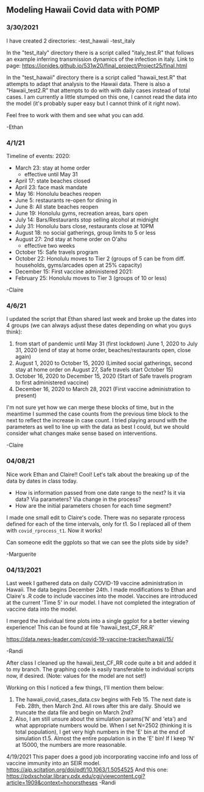 ## Modeling Hawaii Covid data with POMP

### 3/30/2021

I have created 2 directories:
	-test_hawaii
	-test_italy

In the "test_italy" directory there is a script called "italy_test.R" that follows an example inferring transmission dynamics of the infection in italy.
Link to page: https://ionides.github.io/531w20/final_project/Project25/final.html

In the "test_hawaii" directory there is a script called "hawaii_test.R" that attempts to adapt that analysis to the Hawaii data. There is also a "Hawaii_test2.R" that attempts to do with with daily cases instead of total cases. I am currently a little stumped on this one, I cannot read the data into the model (it's probably super easy but I cannot think of it right now).

Feel free to work with them and see what you can add.

-Ethan

###  4/1/21

Timeline of events:
2020:
- March 23: stay at home order
	- effective until May 31
- April 17: state beaches closed
- April 23: face mask mandate
- May 16: Honolulu beaches reopen
- June 5: restaurants re-open for dining in
- June 8: All state beaches reopen
- June 19: Honolulu gyms, recreation areas, bars open
- July 14: Bars/Restaurants stop selling alcohol at midnight
- July 31: Honolulu bars close, restaurants close at 10PM
- August 18: no social gatherings, group limits to 5 or less
- August 27: 2nd stay at home order on O'ahu
	- effective two weeks
- October 15: Safe travels program
- October 22: Honolulu moves to Tier 2 (groups of 5 can be from diff. households, gyms/arcades open at 25% capacity)
- December 15: First vaccine administered
2021:
- February 25: Honolulu moves to Tier 3 (groups of 10 or less)

-Claire

###  4/6/21

I updated the script that Ethan shared last week and broke up the dates into 4 groups (we can always adjust these dates depending on what you guys think):
1. from start of pandemic until May 31 (first lockdown)
June 1, 2020 to July 31, 2020 (end of stay at home order, beaches/restaurants open, close again)
2. August 1, 2020 to October 15, 2020 (Limited social gatherings, second stay at home order on August 27, Safe travels start October 15)
3. October 16, 2020 to December 15, 2020 (Start of Safe travels program to first administered vaccine)
4. December 16, 2020 to March 28, 2021 (First vaccine administration to present)

I'm not sure yet how we can merge these blocks of time, but in the meantime I summed the case counts from the previous time block to the next to reflect the increase in case count. I tried playing around with the parameters as well to line up with the data as best I could, but we should consider what changes make sense based on interventions.

-Claire

### 04/08/21

Nice work Ethan and Claire!! Cool!
Letʻs talk about the breaking up of the data by dates in class today.
 * How is information passed from one date range to the next? Is it via data? Via parameters? Via change in the process?
 * How are the initial parameters chosen for each time segment?

I made one small edit to Claireʻs code. There was no separate rprocess defined for each of the time intervals, only for t1. So I replaced all of them with `covid_rprocess_t1`. Now it works!

Can someone edit the ggplots so that we can see the plots side by side?

-Marguerite

### 04/13/2021

Last week I gathered data on daily COVID-19 vaccine administration in Hawaii. The data begins December 24th. I made modifications to Ethan and Claire's .R code to include vaccines into the model. Vaccines are introduced at the current 'Time 5' in our model. I have not completed the integration of vaccine data into the model. 

I merged the individual time plots into a single ggplot for a better viewing experience! This can be found at file 'hawaii_test_CF_RR.R'

https://data.news-leader.com/covid-19-vaccine-tracker/hawaii/15/

-Randi

After class I cleaned up the hawaii_test_CF_RR code quite a bit and added it to my branch. The graphing code is easily transferable to individual scripts now, if desired. (Note: values for the model are not set!) 

Working on this I noticed a few things, I'll mention them below:
1. The hawaii_covid_cases_data.csv begins with Feb 15. The next date is Feb. 28th, then March 2nd. All rows after this are daily. Should we truncate the data file and begin on March 2nd? 
2. Also, I am still unsure about the simulation params('N' and 'eta') and what appropriate numbers would be. When I set N=2502 (thinking it is total population), I get very high numbers in the 'E' bin at the end of simulation t1.5. Almost the entire population is in the 'E' bin! If I keep 'N' at 15000, the numbers are more reasonable.


4/19/2021  This paper does a good job incorporating vaccine info and loss of vaccine immunity into an SEIR model. https://aip.scitation.org/doi/pdf/10.1063/1.5054525  And this one: https://pdxscholar.library.pdx.edu/cgi/viewcontent.cgi?article=1909&context=honorstheses
-Randi
